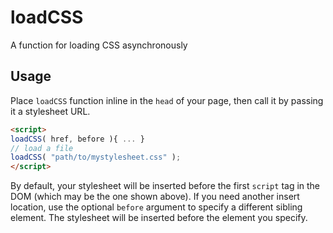 # loadCSS

A function for loading CSS asynchronously

## Usage

Place `loadCSS` function inline in the `head` of your page, then call it by passing it a stylesheet URL.

``` html
<script>
loadCSS( href, before ){ ... }
// load a file
loadCSS( "path/to/mystylesheet.css" );  
</script>
```

By default, your stylesheet will be inserted before the first `script` tag in the DOM (which may be the one shown above). If you need another insert location, use the optional `before` argument to specify a different sibling element. The stylesheet will be inserted before the element you specify.
